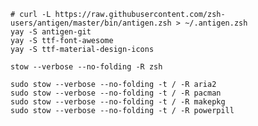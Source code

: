 
    # curl -L https://raw.githubusercontent.com/zsh-users/antigen/master/bin/antigen.zsh > ~/.antigen.zsh
    yay -S antigen-git
    yay -S ttf-font-awesome
    yay -S ttf-material-design-icons

<!-- -->

    stow --verbose --no-folding -R zsh

    sudo stow --verbose --no-folding -t / -R aria2
    sudo stow --verbose --no-folding -t / -R pacman
    sudo stow --verbose --no-folding -t / -R makepkg
    sudo stow --verbose --no-folding -t / -R powerpill


